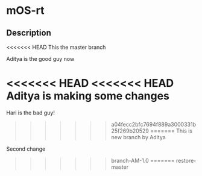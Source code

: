 # mOS-rt

## Description

<<<<<<< HEAD
This the master branch

Aditya is the good guy now

<<<<<<< HEAD
<<<<<<< HEAD
Aditya is making some changes
=======
Hari is the bad guy!
>>>>>>> a04fecc2bfc7694f889a3000331b25f269b20529
=======
This is new branch by Aditya

Second change
>>>>>>> branch-AM-1.0
=======
>>>>>>> restore-master
